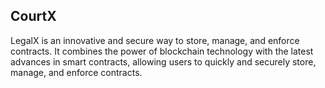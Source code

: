 ## CourtX
LegalX is an innovative and secure way to store, manage, and enforce contracts. It combines the power of blockchain technology with the latest advances in smart contracts, allowing users to quickly and securely store, manage, and enforce contracts.

